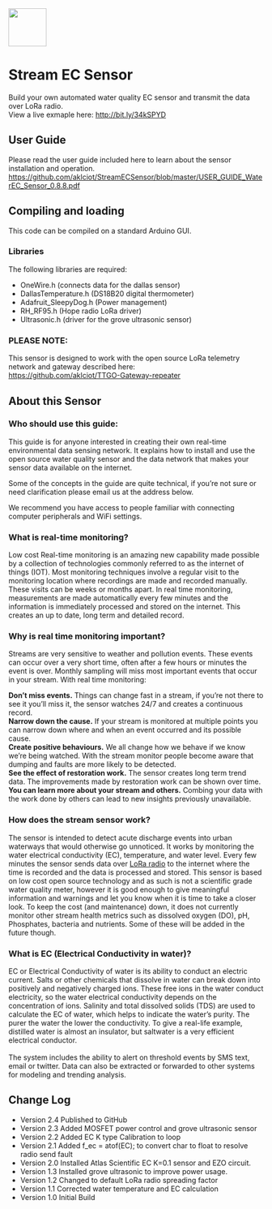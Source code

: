 <img src="https://github.com/aklciot/StreamECSensor/blob/master/InnovateAuckland_Medium.png" align="middle" height="75"/>

# Stream EC Sensor
Build your own automated water quality EC sensor and transmit the data over LoRa radio.
<br>View a live exmaple here: 
http://bit.ly/34kSPYD

## User Guide
Please read the user guide included here to learn about the sensor installation and operation.
https://github.com/aklciot/StreamECSensor/blob/master/USER_GUIDE_WaterEC_Sensor_0.8.8.pdf


## Compiling and loading
This code can be compiled on a standard Arduino GUI.
### Libraries
The following libraries are required:
- OneWire.h (connects data for the dallas sensor)
- DallasTemperature.h (DS18B20 digital thermometer)
- Adafruit_SleepyDog.h  (Power management)
- RH_RF95.h (Hope radio LoRa driver)
- Ultrasonic.h (driver for the grove ultrasonic sensor)

### PLEASE NOTE:
This sensor is designed to work with the open source LoRa telemetry network and gateway described here:</br>
https://github.com/aklciot/TTGO-Gateway-repeater
</br>

## About this Sensor

### Who should use this guide:

This guide is for anyone interested in creating their own real-time environmental data sensing network.  It explains how to install and use the open source water quality sensor and the data network that makes your sensor data available on the internet.

Some of the concepts in the guide are quite technical, if you’re not sure or need clarification please email us at the address below.

We recommend you have access to people familiar with connecting computer peripherals and WiFi settings.

### What is real-time monitoring?
Low cost Real-time monitoring is an amazing new capability made possible by a collection of technologies commonly referred to as the internet of things (IOT). Most monitoring techniques involve a regular visit to the monitoring location where recordings are made and recorded manually. These visits can be weeks or months apart.  In real time monitoring, measurements are made automatically every few minutes and the information is immediately processed and stored on the internet. This  creates an up to date, long term and detailed record.

### Why is real time monitoring important?

Streams are very sensitive to weather and pollution events. These events can occur over a very short time, often after a few hours or minutes the event is over. Monthly sampling will miss most important events that occur in your stream.
With real time monitoring:

<b>Don’t miss events.</b> Things can change fast in a stream, if you’re not there to see it you’ll miss it, the sensor watches 24/7 and creates a continuous record.</br>
<b>Narrow down the cause.</b> If your stream is monitored at multiple points you can narrow down where and when an event occurred and its possible cause.</br>
<b>Create positive behaviours.</b> We all change how we behave if we know we’re being watched.  With the stream monitor people become aware that dumping and faults are more likely to be detected.</br>
<b>See the effect of restoration work.</b>  The sensor creates long term trend data. The improvements made by restoration work can be shown over time.</br>
<b>You can learn more about your stream and others.</b> Combing your data with the work done by others can lead to new insights previously unavailable.</br>

### How does the stream sensor work?
The sensor is intended to detect acute discharge events into urban waterways that would otherwise go unnoticed. 
It works by monitoring the water electrical conductivity (EC), temperature, and water level. 
Every few minutes the sensor sends data over <a href="https://en.wikipedia.org/wiki/LoRa" target="_blank">LoRa radio</a> to the internet where the time is recorded and the data is processed and stored. 
This sensor is based on low cost open source technology and as such is not a scientific grade water quality meter, however it is good enough to give meaningful information and warnings and let you know when it is time to take a closer look. 
To keep the cost (and maintenance) down, it does not currently monitor other stream health metrics such as dissolved oxygen (DO), pH, Phosphates, bacteria and nutrients.  Some of these will be added in the future though.

### What is EC (Electrical Conductivity in water)?
EC or Electrical Conductivity of water is its ability to conduct an electric current. Salts or other chemicals that dissolve in water can break down into positively and negatively charged ions. These free ions in the water conduct electricity, so the water electrical conductivity depends on the concentration of ions. 
Salinity and total dissolved solids (TDS) are used to calculate the EC of water, which helps to indicate the water’s purity. 
The purer the water the lower the conductivity. To give a real-life example, distilled water is almost an insulator, but saltwater is a very efficient electrical conductor.
<br>
<br>
The system includes the ability to alert on threshold events by SMS text, email or twitter. Data can also be extracted or forwarded to other systems for modeling and trending analysis.
<br>

## Change Log
- Version 2.4 Published to GitHub
- Version 2.3 Added MOSFET power control and grove ultrasonic sensor
- Version 2.2 Added EC K type Calibration to loop
- Version 2.1 Added f_ec = atof(EC); to convert char to float to resolve radio send fault
- Version 2.0 Installed Atlas Scientific EC K=0.1 sensor and EZO circuit.
- Version 1.3 Installed grove ultrasonic to improve power usage.
- Version 1.2 Changed to default LoRa radio spreading factor
- Version 1.1 Corrected water temperature and EC calculation
- Version 1.0 Initial Build



